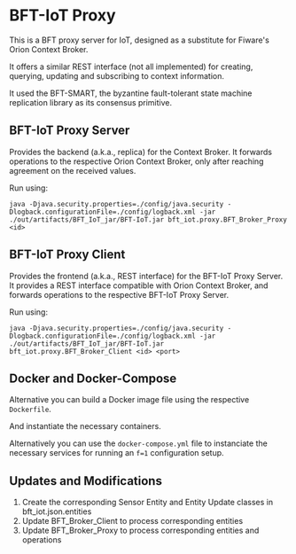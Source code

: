 # BFT-IoT Proxy

This is a BFT proxy server for IoT, designed as a substitute for Fiware's Orion Context Broker.

It offers a similar REST interface (not all implemented) for creating, querying, updating and subscribing to context 
information.

It used the BFT-SMART, the byzantine fault-tolerant state machine replication library as its consensus primitive.

## BFT-IoT Proxy Server

Provides the backend (a.k.a., replica) for the Context Broker.
It forwards operations to the respective Orion Context Broker, only after reaching agreement on the received values.

Run using:

`java -Djava.security.properties=./config/java.security -Dlogback.configurationFile=./config/logback.xml -jar ./out/artifacts/BFT_IoT_jar/BFT-IoT.jar bft_iot.proxy.BFT_Broker_Proxy <id>`

## BFT-IoT Proxy Client
Provides the frontend (a.k.a., REST interface) for the BFT-IoT Proxy Server.
It provides a REST interface compatible with Orion Context Broker, and forwards operations to the respective BFT-IoT Proxy Server.

Run using:

`java -Djava.security.properties=./config/java.security -Dlogback.configurationFile=./config/logback.xml -jar ./out/artifacts/BFT_IoT_jar/BFT-IoT.jar bft_iot.proxy.BFT_Broker_Client <id> <port>`


## Docker and Docker-Compose

Alternative you can build a Docker image file using the respective `Dockerfile`.

And instantiate the necessary containers.

Alternatively you can use the `docker-compose.yml` file to instanciate the necessary services for running an `f=1` configuration setup.

## Updates and Modifications

1. Create the corresponding Sensor Entity and Entity Update classes in bft_iot.json.entities
2. Update BFT_Broker_Client to process corresponding entities
3. Update BFT_Broker_Proxy to process corresponding entities and operations